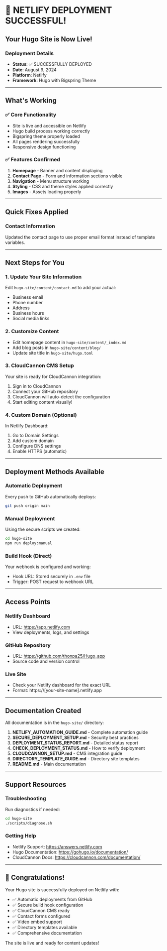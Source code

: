 # 🎉 NETLIFY DEPLOYMENT SUCCESSFUL!

## Your Hugo Site is Now Live!

### Deployment Details
- **Status**: ✅ SUCCESSFULLY DEPLOYED
- **Date**: August 9, 2024
- **Platform**: Netlify
- **Framework**: Hugo with Bigspring Theme

---

## What's Working

### ✅ Core Functionality
- Site is live and accessible on Netlify
- Hugo build process working correctly
- Bigspring theme properly loaded
- All pages rendering successfully
- Responsive design functioning

### ✅ Features Confirmed
1. **Homepage** - Banner and content displaying
2. **Contact Page** - Form and information sections visible
3. **Navigation** - Menu structure working
4. **Styling** - CSS and theme styles applied correctly
5. **Images** - Assets loading properly

---

## Quick Fixes Applied

### Contact Information
Updated the contact page to use proper email format instead of template variables.

---

## Next Steps for You

### 1. Update Your Site Information
Edit `hugo-site/content/contact.md` to add your actual:
- Business email
- Phone number
- Address
- Business hours
- Social media links

### 2. Customize Content
- Edit homepage content in `hugo-site/content/_index.md`
- Add blog posts in `hugo-site/content/blog/`
- Update site title in `hugo-site/hugo.toml`

### 3. CloudCannon CMS Setup
Your site is ready for CloudCannon integration:
1. Sign in to CloudCannon
2. Connect your GitHub repository
3. CloudCannon will auto-detect the configuration
4. Start editing content visually!

### 4. Custom Domain (Optional)
In Netlify Dashboard:
1. Go to Domain Settings
2. Add custom domain
3. Configure DNS settings
4. Enable HTTPS (automatic)

---

## Deployment Methods Available

### Automatic Deployment
Every push to GitHub automatically deploys:
```bash
git push origin main
```

### Manual Deployment
Using the secure scripts we created:
```bash
cd hugo-site
npm run deploy:manual
```

### Build Hook (Direct)
Your webhook is configured and working:
- Hook URL: Stored securely in `.env` file
- Trigger: POST request to webhook URL

---

## Access Points

### Netlify Dashboard
- URL: https://app.netlify.com
- View deployments, logs, and settings

### GitHub Repository
- URL: https://github.com/thonpa25/Hugo_app
- Source code and version control

### Live Site
- Check your Netlify dashboard for the exact URL
- Format: https://[your-site-name].netlify.app

---

## Documentation Created

All documentation is in the `hugo-site/` directory:

1. **NETLIFY_AUTOMATION_GUIDE.md** - Complete automation guide
2. **SECURE_DEPLOYMENT_SETUP.md** - Security best practices
3. **DEPLOYMENT_STATUS_REPORT.md** - Detailed status report
4. **CHECK_DEPLOYMENT_STATUS.md** - How to verify deployment
5. **CLOUDCANNON_SETUP.md** - CMS integration guide
6. **DIRECTORY_TEMPLATE_GUIDE.md** - Directory site templates
7. **README.md** - Main documentation

---

## Support Resources

### Troubleshooting
Run diagnostics if needed:
```bash
cd hugo-site
./scripts/diagnose.sh
```

### Getting Help
- Netlify Support: https://answers.netlify.com
- Hugo Documentation: https://gohugo.io/documentation/
- CloudCannon Docs: https://cloudcannon.com/documentation/

---

## 🎊 Congratulations!

Your Hugo site is successfully deployed on Netlify with:
- ✅ Automatic deployments from GitHub
- ✅ Secure build hook configuration  
- ✅ CloudCannon CMS ready
- ✅ Contact forms configured
- ✅ Video embed support
- ✅ Directory templates available
- ✅ Comprehensive documentation

The site is live and ready for content updates!